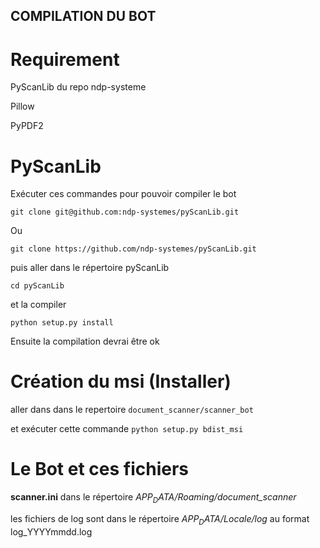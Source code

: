 ## COMPILATION DU BOT
# Requirement

PyScanLib du repo ndp-systeme

Pillow

PyPDF2

# PyScanLib
Exécuter ces commandes pour pouvoir compiler le bot

```git clone git@github.com:ndp-systemes/pyScanLib.git```

Ou

```git clone https://github.com/ndp-systemes/pyScanLib.git```

puis aller dans le répertoire pyScanLib

```cd pyScanLib```

et la compiler

```python setup.py install```

Ensuite la compilation devrai être ok

# Création du msi (Installer)
aller dans dans le repertoire ```document_scanner/scanner_bot```

et exécuter cette commande
```python setup.py bdist_msi```

# Le Bot et ces fichiers
**scanner.ini** dans le répertoire *$APP_DATA$/Roaming/document_scanner*

les fichiers de log sont dans le répertoire *$APP_DATA$/Locale/log*
au format log_YYYYmmdd.log 